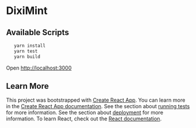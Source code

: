 # DixiMint


## Available Scripts

```bash
   yarn install
   yarn test
   yarn build
   ```

Open [http://localhost:3000](http://localhost:3000)




## Learn More
This project was bootstrapped with [Create React App](https://github.com/facebook/create-react-app).
You can learn more in the [Create React App documentation](https://facebook.github.io/create-react-app/docs/getting-started).
See the section about [running tests](https://facebook.github.io/create-react-app/docs/running-tests) for more information.
See the section about [deployment](https://facebook.github.io/create-react-app/docs/deployment) for more information.
To learn React, check out the [React documentation](https://reactjs.org/).
